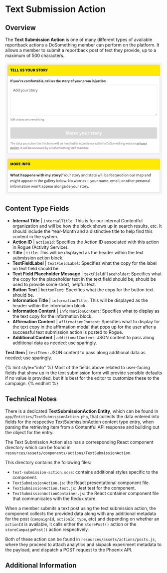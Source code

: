# Text Submission Action

## Overview

The **Text Submission Action** is one of many different types of available reportback actions a DoSomething member can perform on the platform. It allows a member to submit a reportback post of text they provide, up to a maximum of 500 characters.

![Example Text Submission Action](../../.gitbook/assets/text-submission-action-user-interface.png)

## Content Type Fields

- **Internal Title** | `internalTitle`: This is for our internal Contentful organization and will be how the block shows up in search results, etc. It should include the Year-Month and a distinctive title to help find this content in the system.
- **Action ID** | `actionId`: Specifies the Action ID associated with this action in Rogue (Activity Service).
- **Title** | `title`: This will be displayed as the header within the text submission action block.
- **TextFieldLabel** | `textFieldLabel`: Specifies what the copy for the label on text field should be.
- **Text Field Placeholder Message** | `textFieldPlaceholder`: Specifies what the copy for the placeholder text in the text field should be; should be used to provide some short, helpful text.
- **Button Text** | `buttonText`: Specifies what the copy for the button text should be.
- **Information Title** | `informationTitle`: This will be displayed as the header within the information block.
- **Information Content** | `informationContent`: Specifies what to display as the text copy for the information block.
- **Affirmation Content** | `affirmationContent`: Specifies what to display for the text copy in the affirmation modal that pops up for the user after a successful text submission action is posted to Rogue.
- **Additional Content** | `additionalContent`: JSON content to pass along additional data as needed; use sparingly.

**Test Item** | `testItem`
: JSON content to pass along additional data as needed; use sparingly.

{% hint style="info" %}
Most of the fields above related to user-facing fields that show up in the text submission form will provide sensible defaults if no value is provided, but it is best for the editor to customize these to the campaign.
{% endhint %}

## Technical Notes

There is a dedicated **TextSubmissionAction Entity**, which can be found in `app/Entities/TextSubmissionAction.php`, that collects the data entered into fields for the respective TextSubmissionAction content type entry, when parsing the retrieving item from a Contentful API response and building out the object for the entry.

The Text Submission Action also has a corresponding React component directory which can be found in `resources/assets/components/actions/TextSubmissionAction`.

This directory contains the following files:

- `text-submission-action.scss`: contains additional styles specific to the component.
- `TextSubmissionAction.js`: the React presentational component file.
- `TextSubmissionAction.test.js`: Jest test for the component.
- `TextSubmissionActionContainer.js`: the React container component file that communicates with the Redux store.

When a member submits a text post using the text submission action, the component collects the provided data along with any additional metadata for the post (`campaignId`, `actionId`, `type`, etc) and depending on whether an `actionId` is available, it calls either the `storePost()` action or the `storeCampaignPost()` action respectively.

Both of these action can be found in `resources/assets/actions/posts.js`, where they proceed to attach analytics and sixpack experiment metadata to the payload, and dispatch a POST request to the Phoenix API.

## Additional Information

<!-- Extra information that could be helpful. -->

